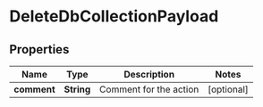 

# DeleteDbCollectionPayload


## Properties

Name | Type | Description | Notes
------------ | ------------- | ------------- | -------------
**comment** | **String** | Comment for the action |  [optional]




